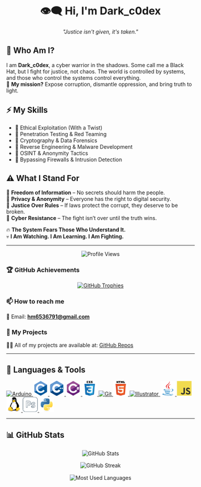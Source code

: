 <h1 align="center">👁‍🗨 Hi, I'm Dark_c0dex</h1>  

<p align="center"><i>"Justice isn't given, it's taken."</i></p>  

## 👾 Who Am I?  
I am **Dark_c0dex**, a cyber warrior in the shadows. Some call me a Black Hat, but I fight for justice, not chaos. The world is controlled by systems, and those who control the systems control everything.  
🚀 **My mission?** Expose corruption, dismantle oppression, and bring truth to light.  

## ⚡ My Skills  
- 🔹 Ethical Exploitation (With a Twist)  
- 🔹 Penetration Testing & Red Teaming  
- 🔹 Cryptography & Data Forensics  
- 🔹 Reverse Engineering & Malware Development  
- 🔹 OSINT & Anonymity Tactics  
- 🔹 Bypassing Firewalls & Intrusion Detection  

## ⚠️ What I Stand For  
🚀 **Freedom of Information** – No secrets should harm the people.  
🚀 **Privacy & Anonymity** – Everyone has the right to digital security.  
🚀 **Justice Over Rules** – If laws protect the corrupt, they deserve to be broken.  
🚀 **Cyber Resistance** – The fight isn’t over until the truth wins.  

🔥 **The System Fears Those Who Understand It.**  
💀 **I Am Watching. I Am Learning. I Am Fighting.**  

---

<p align="center">
  <img src="https://komarev.com/ghpvc/?username=dark-c0dex&label=Profile%20views&color=0e75b6&style=flat" alt="Profile Views" />
</p>

### 🏆 GitHub Achievements  
<p align="center">
  <a href="https://github.com/ryo-ma/github-profile-trophy">
    <img src="https://github-profile-trophy.vercel.app/?username=dark-c0dex&theme=darkhub" alt="GitHub Trophies" />
  </a>
</p>

### 📫 How to reach me  
📧 Email: **hm6536791@gmail.com**  

### 🚀 My Projects  
👨‍💻 All of my projects are available at: [GitHub Repos](https://github.com/dark-c0dex/)

---

## 🔧 Languages & Tools  
<p align="left">
  <a href="https://www.arduino.cc/" target="_blank"> <img src="https://cdn.worldvectorlogo.com/logos/arduino-1.svg" alt="Arduino" width="40" height="40"/> </a> 
  <a href="https://www.cprogramming.com/" target="_blank"> <img src="https://raw.githubusercontent.com/devicons/devicon/master/icons/c/c-original.svg" alt="C" width="40" height="40"/> </a> 
  <a href="https://www.w3schools.com/cpp/" target="_blank"> <img src="https://raw.githubusercontent.com/devicons/devicon/master/icons/cplusplus/cplusplus-original.svg" alt="C++" width="40" height="40"/> </a> 
  <a href="https://www.w3schools.com/cs/" target="_blank"> <img src="https://raw.githubusercontent.com/devicons/devicon/master/icons/csharp/csharp-original.svg" alt="C#" width="40" height="40"/> </a> 
  <a href="https://www.w3schools.com/css/" target="_blank"> <img src="https://raw.githubusercontent.com/devicons/devicon/master/icons/css3/css3-original-wordmark.svg" alt="CSS3" width="40" height="40"/> </a> 
  <a href="https://git-scm.com/" target="_blank"> <img src="https://www.vectorlogo.zone/logos/git-scm/git-scm-icon.svg" alt="Git" width="40" height="40"/> </a> 
  <a href="https://www.w3.org/html/" target="_blank"> <img src="https://raw.githubusercontent.com/devicons/devicon/master/icons/html5/html5-original-wordmark.svg" alt="HTML5" width="40" height="40"/> </a> 
  <a href="https://www.adobe.com/in/products/illustrator.html" target="_blank"> <img src="https://www.vectorlogo.zone/logos/adobe_illustrator/adobe_illustrator-icon.svg" alt="Illustrator" width="40" height="40"/> </a> 
  <a href="https://www.java.com" target="_blank"> <img src="https://raw.githubusercontent.com/devicons/devicon/master/icons/java/java-original.svg" alt="Java" width="40" height="40"/> </a> 
  <a href="https://developer.mozilla.org/en-US/docs/Web/JavaScript" target="_blank"> <img src="https://raw.githubusercontent.com/devicons/devicon/master/icons/javascript/javascript-original.svg" alt="JavaScript" width="40" height="40"/> </a> 
  <a href="https://www.linux.org/" target="_blank"> <img src="https://raw.githubusercontent.com/devicons/devicon/master/icons/linux/linux-original.svg" alt="Linux" width="40" height="40"/> </a> 
  <a href="https://www.photoshop.com/en" target="_blank"> <img src="https://raw.githubusercontent.com/devicons/devicon/master/icons/photoshop/photoshop-line.svg" alt="Photoshop" width="40" height="40"/> </a> 
  <a href="https://www.python.org" target="_blank"> <img src="https://raw.githubusercontent.com/devicons/devicon/master/icons/python/python-original.svg" alt="Python" width="40" height="40"/> </a> 
</p>

---

## 📊 GitHub Stats  
<p align="center">
  <img align="center" src="https://github-readme-stats.vercel.app/api?username=dark-c0dex&show_icons=true&theme=dark&hide_border=true" alt="GitHub Stats" />
</p>

<p align="center">
  <img align="center" src="https://github-readme-streak-stats.herokuapp.com/?user=dark-c0dex&theme=dark&hide_border=true" alt="GitHub Streak" />
</p>

<p align="center">
  <img align="center" src="https://github-readme-stats.vercel.app/api/top-langs?username=dark-c0dex&show_icons=true&theme=dark&hide_border=true&layout=compact" alt="Most Used Languages" />
</p>
